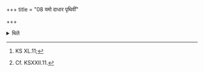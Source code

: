 +++
title = "08 यमो दाधार पृथिवीं"

+++

<details><summary>थिते</summary>

8. With (three verses beginning with) yamo dādhāra[^1] (he places) three bricks on the Mārjālīya(-dhiṣṇya)[^2].   

[^1]: KS XL.11;  

[^2]: Cf. KSXXII.11.  
</details>
